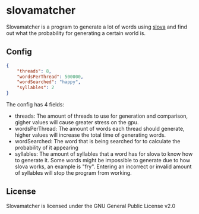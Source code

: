 # slovamatcher
Slovamatcher is a program to generate a lot of words using [slova](https://github.com/RaydanOMGr/slova) and find out what the probability for generating a certain world is.

## Config
```json
{
    "threads": 8,
    "wordsPerThread": 500000, 
    "wordSearched": "happy",
    "syllables": 2
}
```
The config has 4 fields: 
- threads: The amount of threads to use for generation and comparison, gigher values will cause greater stress on the gpu.
- wordsPerThread: The amount of words each thread should generate, higher values will increase the total time of generating words.
- wordSearched: The word that is being searched for to calculate the probability of it appearing
- syllables: The amount of syllables that a word has for slova to know how to generate it. Some words might be impossible to generate due to how slova works, an example is "fry". Entering an incorrect or invalid amount of syllables will stop the program from working.

 ## License
 Slovamatcher is licensed under the GNU General Public License v2.0
